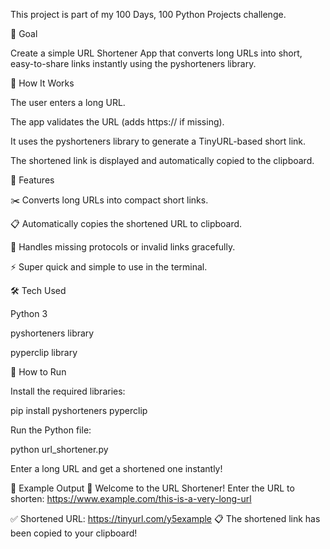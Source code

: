 This project is part of my 100 Days, 100 Python Projects challenge.

🎯 Goal

Create a simple URL Shortener App that converts long URLs into short, easy-to-share links instantly using the pyshorteners library.

🧠 How It Works

The user enters a long URL.

The app validates the URL (adds https:// if missing).

It uses the pyshorteners library to generate a TinyURL-based short link.

The shortened link is displayed and automatically copied to the clipboard.

🧩 Features

✂️ Converts long URLs into compact short links.

📋 Automatically copies the shortened URL to clipboard.

🚫 Handles missing protocols or invalid links gracefully.

⚡ Super quick and simple to use in the terminal.

🛠️ Tech Used

Python 3

pyshorteners library

pyperclip library

🚀 How to Run

Install the required libraries:

pip install pyshorteners pyperclip


Run the Python file:

python url_shortener.py


Enter a long URL and get a shortened one instantly!

🧾 Example Output
🔗 Welcome to the URL Shortener!
Enter the URL to shorten: https://www.example.com/this-is-a-very-long-url

✅ Shortened URL: https://tinyurl.com/y5example
📋 The shortened link has been copied to your clipboard!

